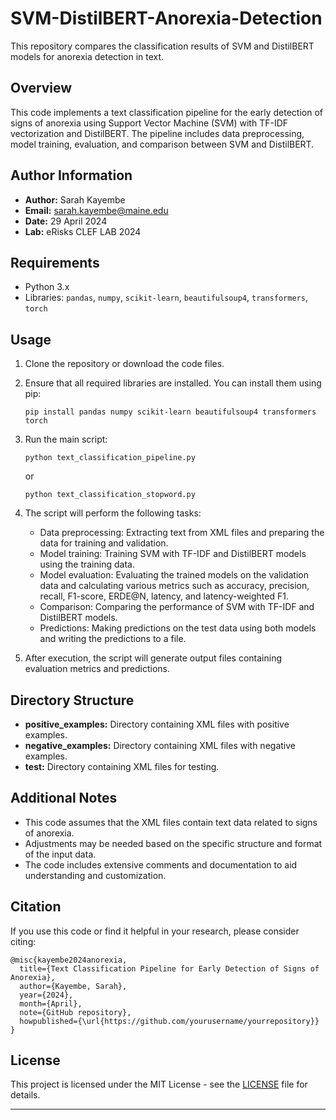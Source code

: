 # SVM-DistilBERT-Anorexia-Detection
This repository compares the classification results of SVM and DistilBERT models for anorexia detection in text.

## Overview

This code implements a text classification pipeline for the early detection of signs of anorexia using Support Vector Machine (SVM) with TF-IDF vectorization and DistilBERT. The pipeline includes data preprocessing, model training, evaluation, and comparison between SVM and DistilBERT.

## Author Information

- **Author:** Sarah Kayembe
- **Email:** sarah.kayembe@maine.edu
- **Date:** 29 April 2024
- **Lab:** eRisks CLEF LAB 2024

## Requirements

- Python 3.x
- Libraries: `pandas`, `numpy`, `scikit-learn`, `beautifulsoup4`, `transformers`, `torch`

## Usage

1. Clone the repository or download the code files.

2. Ensure that all required libraries are installed. You can install them using pip:

   ```
   pip install pandas numpy scikit-learn beautifulsoup4 transformers torch
   ```

3. Run the main script:

   ```
   python text_classification_pipeline.py
   ```
   or
   ```
   python text_classification_stopword.py
   ```

5. The script will perform the following tasks:

   - Data preprocessing: Extracting text from XML files and preparing the data for training and validation.
   - Model training: Training SVM with TF-IDF and DistilBERT models using the training data.
   - Model evaluation: Evaluating the trained models on the validation data and calculating various metrics such as accuracy, precision, recall, F1-score, ERDE@N, latency, and latency-weighted F1.
   - Comparison: Comparing the performance of SVM with TF-IDF and DistilBERT models.
   - Predictions: Making predictions on the test data using both models and writing the predictions to a file.

6. After execution, the script will generate output files containing evaluation metrics and predictions.

## Directory Structure

- **positive_examples:** Directory containing XML files with positive examples.
- **negative_examples:** Directory containing XML files with negative examples.
- **test:** Directory containing XML files for testing.

## Additional Notes

- This code assumes that the XML files contain text data related to signs of anorexia.
- Adjustments may be needed based on the specific structure and format of the input data.
- The code includes extensive comments and documentation to aid understanding and customization.

## Citation

If you use this code or find it helpful in your research, please consider citing:

```
@misc{kayembe2024anorexia,
  title={Text Classification Pipeline for Early Detection of Signs of Anorexia},
  author={Kayembe, Sarah},
  year={2024},
  month={April},
  note={GitHub repository},
  howpublished={\url{https://github.com/yourusername/yourrepository}}
}
```

## License

This project is licensed under the MIT License - see the [LICENSE](LICENSE) file for details.

---

